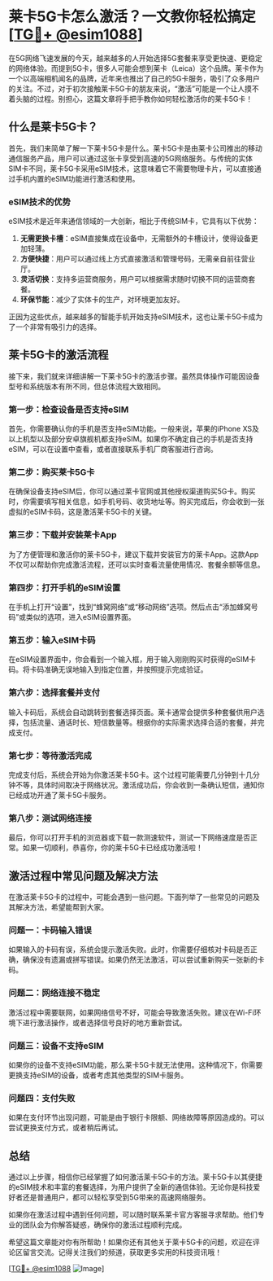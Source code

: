 # 莱卡5G卡怎么激活？一文教你轻松搞定[[TG💪+ @esim1088](https://t.me/s/esim1088)]

在5G网络飞速发展的今天，越来越多的人开始选择5G套餐来享受更快速、更稳定的网络体验。而提到5G卡，很多人可能会想到莱卡（Leica）这个品牌。莱卡作为一个以高端相机闻名的品牌，近年来也推出了自己的5G卡服务，吸引了众多用户的关注。不过，对于初次接触莱卡5G卡的朋友来说，“激活”可能是一个让人摸不着头脑的过程。别担心，这篇文章将手把手教你如何轻松激活你的莱卡5G卡！

## 什么是莱卡5G卡？

首先，我们来简单了解一下莱卡5G卡是什么。莱卡5G卡是由莱卡公司推出的移动通信服务产品，用户可以通过这张卡享受到高速的5G网络服务。与传统的实体SIM卡不同，莱卡5G卡采用eSIM技术，这意味着它不需要物理卡片，可以直接通过手机内置的eSIM功能进行激活和使用。

### eSIM技术的优势

eSIM技术是近年来通信领域的一大创新，相比于传统SIM卡，它具有以下优势：

1. **无需更换卡槽**：eSIM直接集成在设备中，无需额外的卡槽设计，使得设备更加轻薄。
2. **方便快捷**：用户可以通过线上方式直接激活和管理号码，无需亲自前往营业厅。
3. **灵活切换**：支持多运营商服务，用户可以根据需求随时切换不同的运营商套餐。
4. **环保节能**：减少了实体卡的生产，对环境更加友好。

正因为这些优点，越来越多的智能手机开始支持eSIM技术，这也让莱卡5G卡成为了一个非常有吸引力的选择。

## 莱卡5G卡的激活流程

接下来，我们就来详细讲解一下莱卡5G卡的激活步骤。虽然具体操作可能因设备型号和系统版本有所不同，但总体流程大致相同。

### 第一步：检查设备是否支持eSIM

首先，你需要确认你的手机是否支持eSIM功能。一般来说，苹果的iPhone XS及以上机型以及部分安卓旗舰机都支持eSIM。如果你不确定自己的手机是否支持eSIM，可以在设置中查看，或者直接联系手机厂商客服进行咨询。

### 第二步：购买莱卡5G卡

在确保设备支持eSIM后，你可以通过莱卡官网或其他授权渠道购买5G卡。购买时，你需要填写相关信息，如手机号码、收货地址等。购买完成后，你会收到一张虚拟的eSIM卡码，这是激活莱卡5G卡的关键。

### 第三步：下载并安装莱卡App

为了方便管理和激活你的莱卡5G卡，建议下载并安装官方的莱卡App。这款App不仅可以帮助你完成激活流程，还可以实时查看流量使用情况、套餐余额等信息。

### 第四步：打开手机的eSIM设置

在手机上打开“设置”，找到“蜂窝网络”或“移动网络”选项。然后点击“添加蜂窝号码”或类似的选项，进入eSIM设置界面。

### 第五步：输入eSIM卡码

在eSIM设置界面中，你会看到一个输入框，用于输入刚刚购买时获得的eSIM卡码。将卡码准确无误地输入到指定位置，并按照提示完成验证。

### 第六步：选择套餐并支付

输入卡码后，系统会自动跳转到套餐选择页面。莱卡通常会提供多种套餐供用户选择，包括流量、通话时长、短信数量等。根据你的实际需求选择合适的套餐，并完成支付。

### 第七步：等待激活完成

完成支付后，系统会开始为你激活莱卡5G卡。这个过程可能需要几分钟到十几分钟不等，具体时间取决于网络状况。激活成功后，你会收到一条确认短信，通知你已经成功开通了莱卡5G卡服务。

### 第八步：测试网络连接

最后，你可以打开手机的浏览器或下载一款测速软件，测试一下网络速度是否正常。如果一切顺利，恭喜你，你的莱卡5G卡已经成功激活啦！

## 激活过程中常见问题及解决方法

在激活莱卡5G卡的过程中，可能会遇到一些问题。下面列举了一些常见的问题及其解决方法，希望能帮到大家。

### 问题一：卡码输入错误

如果输入的卡码有误，系统会提示激活失败。此时，你需要仔细核对卡码是否正确，确保没有遗漏或拼写错误。如果仍然无法激活，可以尝试重新购买一张新的卡码。

### 问题二：网络连接不稳定

激活过程中需要联网，如果网络信号不好，可能会导致激活失败。建议在Wi-Fi环境下进行激活操作，或者选择信号良好的地方重新尝试。

### 问题三：设备不支持eSIM

如果你的设备不支持eSIM功能，那么莱卡5G卡就无法使用。这种情况下，你需要更换支持eSIM的设备，或者考虑其他类型的SIM卡服务。

### 问题四：支付失败

如果在支付环节出现问题，可能是由于银行卡限额、网络故障等原因造成的。可以尝试更换支付方式，或者稍后再试。

## 总结

通过以上步骤，相信你已经掌握了如何激活莱卡5G卡的方法。莱卡5G卡以其便捷的eSIM技术和丰富的套餐选择，为用户提供了全新的通信体验。无论你是科技爱好者还是普通用户，都可以轻松享受到5G带来的高速网络服务。

如果你在激活过程中遇到任何问题，可以随时联系莱卡官方客服寻求帮助。他们专业的团队会为你解答疑惑，确保你的激活过程顺利完成。

希望这篇文章能对你有所帮助！如果你还有其他关于莱卡5G卡的问题，欢迎在评论区留言交流。记得关注我们的频道，获取更多实用的科技资讯哦！

[[TG💪+ @esim1088](https://t.me/s/esim1088) ![Image](https://i.postimg.cc/4NQfJmqS/Snipaste-2025-05-13-00-14-12.png)]